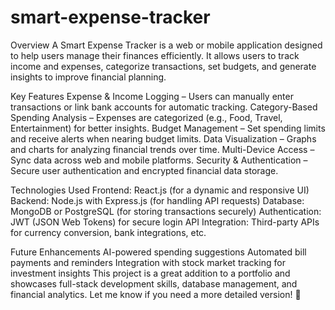 # smart-expense-tracker

Overview
A Smart Expense Tracker is a web or mobile application designed to help users manage their finances efficiently. It allows users to track income and expenses, categorize transactions, set budgets, and generate insights to improve financial planning.

Key Features
Expense & Income Logging – Users can manually enter transactions or link bank accounts for automatic tracking.
Category-Based Spending Analysis – Expenses are categorized (e.g., Food, Travel, Entertainment) for better insights.
Budget Management – Set spending limits and receive alerts when nearing budget limits.
Data Visualization – Graphs and charts for analyzing financial trends over time.
Multi-Device Access – Sync data across web and mobile platforms.
Security & Authentication – Secure user authentication and encrypted financial data storage.

Technologies Used
Frontend: React.js (for a dynamic and responsive UI)
Backend: Node.js with Express.js (for handling API requests)
Database: MongoDB or PostgreSQL (for storing transactions securely)
Authentication: JWT (JSON Web Tokens) for secure login
API Integration: Third-party APIs for currency conversion, bank integrations, etc.

Future Enhancements
AI-powered spending suggestions
Automated bill payments and reminders
Integration with stock market tracking for investment insights
This project is a great addition to a portfolio and showcases full-stack development skills, database management, and financial analytics. Let me know if you need a more detailed version! 🚀
